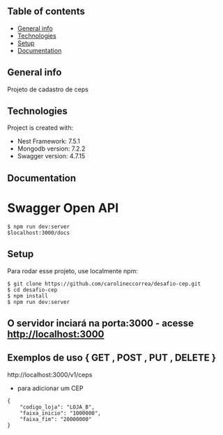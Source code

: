 ## Table of contents
* [General info](#general-info)
* [Technologies](#technologies)
* [Setup](#setup)
* [Documentation](#documentation)

## General info
Projeto de cadastro de ceps
	
## Technologies
Project is created with: 
* Nest Framework: 7.5.1
* Mongodb version: 7.2.2
* Swagger version: 4.7.15

## Documentation
# Swagger Open API
```
$ npm run dev:server
$localhost:3000/docs

```
	
## Setup
Para rodar esse projeto, use localmente npm:

```
$ git clone https://github.com/carolineccorrea/desafio-cep.git
$ cd desafio-cep
$ npm install
$ npm run dev:server
```
## O servidor inciará na porta:3000 - acesse <http://localhost:3000> 

## Exemplos de uso { GET , POST , PUT , DELETE }
http://localhost:3000/v1/ceps

* para adicionar um CEP 

```
{
	"codigo_loja": "LOJA_B",
	"faixa_inicio": "1000000",
	"faixa_fim": "20000000"
}

```
